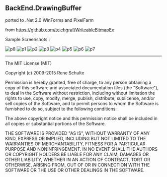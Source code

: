 BackEnd.DrawingBuffer
---  
 


ported to .Net 2.0 WinForms and PixelFarm


from https://github.com/teichgraf/WriteableBitmapEx


Sample Screenshots : 

![p8](https://user-images.githubusercontent.com/7447159/41097450-252db418-6a82-11e8-9762-120b0f9b9ea5.png)
![p1](https://user-images.githubusercontent.com/7447159/41097058-ebe21eca-6a80-11e8-8e94-110b3b06bb2d.png)
![p2](https://user-images.githubusercontent.com/7447159/41097059-ec28b1b4-6a80-11e8-86f3-a1ed6977198c.png)
![p3](https://user-images.githubusercontent.com/7447159/41097061-ec6dbe76-6a80-11e8-88be-935de6510762.png)
![p4](https://user-images.githubusercontent.com/7447159/41097062-eca1b99c-6a80-11e8-9316-7e4a5f9b555a.png)
![p5](https://user-images.githubusercontent.com/7447159/41097063-ecd93ad4-6a80-11e8-832a-34c84da1b833.png)
![p6](https://user-images.githubusercontent.com/7447159/41097064-ed10eec0-6a80-11e8-8ff3-233e2a1c243b.png)
![p7](https://user-images.githubusercontent.com/7447159/41097066-ed48c804-6a80-11e8-9a56-867e24fa928d.png)


---

The MIT License (MIT)

Copyright (c) 2009-2015 Rene Schulte

Permission is hereby granted, free of charge, to any person obtaining a copy
of this software and associated documentation files (the "Software"), to deal
in the Software without restriction, including without limitation the rights
to use, copy, modify, merge, publish, distribute, sublicense, and/or sell
copies of the Software, and to permit persons to whom the Software is
furnished to do so, subject to the following conditions:

The above copyright notice and this permission notice shall be included in all
copies or substantial portions of the Software.

THE SOFTWARE IS PROVIDED "AS IS", WITHOUT WARRANTY OF ANY KIND, EXPRESS OR
IMPLIED, INCLUDING BUT NOT LIMITED TO THE WARRANTIES OF MERCHANTABILITY,
FITNESS FOR A PARTICULAR PURPOSE AND NONINFRINGEMENT. IN NO EVENT SHALL THE
AUTHORS OR COPYRIGHT HOLDERS BE LIABLE FOR ANY CLAIM, DAMAGES OR OTHER
LIABILITY, WHETHER IN AN ACTION OF CONTRACT, TORT OR OTHERWISE, ARISING FROM,
OUT OF OR IN CONNECTION WITH THE SOFTWARE OR THE USE OR OTHER DEALINGS IN THE
SOFTWARE.